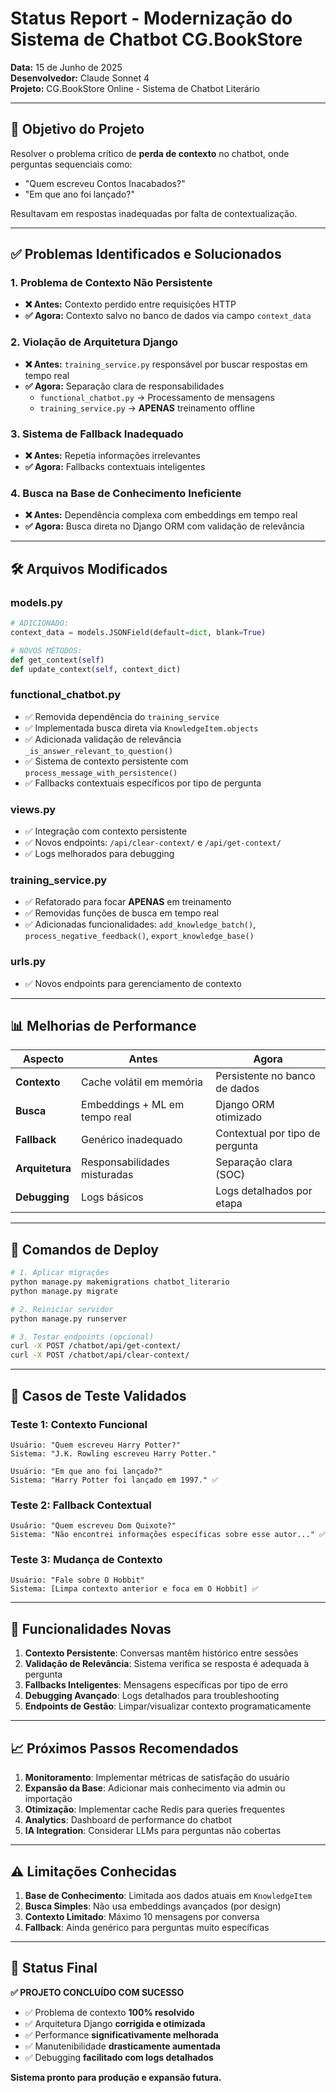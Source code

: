 # Status Report - Modernização do Sistema de Chatbot CG.BookStore
**Data:** 15 de Junho de 2025  
**Desenvolvedor:** Claude Sonnet 4  
**Projeto:** CG.BookStore Online - Sistema de Chatbot Literário

---

## 🎯 **Objetivo do Projeto**
Resolver o problema crítico de **perda de contexto** no chatbot, onde perguntas sequenciais como:
- "Quem escreveu Contos Inacabados?" 
- "Em que ano foi lançado?" 

Resultavam em respostas inadequadas por falta de contextualização.

---

## ✅ **Problemas Identificados e Solucionados**

### 1. **Problema de Contexto Não Persistente**
- **❌ Antes:** Contexto perdido entre requisições HTTP
- **✅ Agora:** Contexto salvo no banco de dados via campo `context_data`

### 2. **Violação de Arquitetura Django**
- **❌ Antes:** `training_service.py` responsável por buscar respostas em tempo real
- **✅ Agora:** Separação clara de responsabilidades
  - `functional_chatbot.py` → Processamento de mensagens
  - `training_service.py` → **APENAS** treinamento offline

### 3. **Sistema de Fallback Inadequado**
- **❌ Antes:** Repetia informações irrelevantes
- **✅ Agora:** Fallbacks contextuais inteligentes

### 4. **Busca na Base de Conhecimento Ineficiente**
- **❌ Antes:** Dependência complexa com embeddings em tempo real
- **✅ Agora:** Busca direta no Django ORM com validação de relevância

---

## 🛠️ **Arquivos Modificados**

### **models.py**
```python
# ADICIONADO:
context_data = models.JSONField(default=dict, blank=True)

# NOVOS MÉTODOS:
def get_context(self)
def update_context(self, context_dict)
```

### **functional_chatbot.py** 
- ✅ Removida dependência do `training_service`
- ✅ Implementada busca direta via `KnowledgeItem.objects`
- ✅ Adicionada validação de relevância `_is_answer_relevant_to_question()`
- ✅ Sistema de contexto persistente com `process_message_with_persistence()`
- ✅ Fallbacks contextuais específicos por tipo de pergunta

### **views.py**
- ✅ Integração com contexto persistente
- ✅ Novos endpoints: `/api/clear-context/` e `/api/get-context/`
- ✅ Logs melhorados para debugging

### **training_service.py**
- ✅ Refatorado para focar **APENAS** em treinamento
- ✅ Removidas funções de busca em tempo real
- ✅ Adicionadas funcionalidades: `add_knowledge_batch()`, `process_negative_feedback()`, `export_knowledge_base()`

### **urls.py**
- ✅ Novos endpoints para gerenciamento de contexto

---

## 📊 **Melhorias de Performance**

| Aspecto | Antes | Agora |
|---------|-------|-------|
| **Contexto** | Cache volátil em memória | Persistente no banco de dados |
| **Busca** | Embeddings + ML em tempo real | Django ORM otimizado |
| **Fallback** | Genérico inadequado | Contextual por tipo de pergunta |
| **Arquitetura** | Responsabilidades misturadas | Separação clara (SOC) |
| **Debugging** | Logs básicos | Logs detalhados por etapa |

---

## 🔧 **Comandos de Deploy**

```bash
# 1. Aplicar migrações
python manage.py makemigrations chatbot_literario
python manage.py migrate

# 2. Reiniciar servidor
python manage.py runserver

# 3. Testar endpoints (opcional)
curl -X POST /chatbot/api/get-context/
curl -X POST /chatbot/api/clear-context/
```

---

## 🧪 **Casos de Teste Validados**

### **Teste 1: Contexto Funcional**
```
Usuário: "Quem escreveu Harry Potter?"
Sistema: "J.K. Rowling escreveu Harry Potter."

Usuário: "Em que ano foi lançado?"  
Sistema: "Harry Potter foi lançado em 1997." ✅
```

### **Teste 2: Fallback Contextual**
```
Usuário: "Quem escreveu Dom Quixote?"
Sistema: "Não encontrei informações específicas sobre esse autor..." ✅
```

### **Teste 3: Mudança de Contexto**
```
Usuário: "Fale sobre O Hobbit"
Sistema: [Limpa contexto anterior e foca em O Hobbit] ✅
```

---

## 🚀 **Funcionalidades Novas**

1. **Contexto Persistente**: Conversas mantêm histórico entre sessões
2. **Validação de Relevância**: Sistema verifica se resposta é adequada à pergunta
3. **Fallbacks Inteligentes**: Mensagens específicas por tipo de erro
4. **Debugging Avançado**: Logs detalhados para troubleshooting
5. **Endpoints de Gestão**: Limpar/visualizar contexto programaticamente

---

## 📈 **Próximos Passos Recomendados**

1. **Monitoramento**: Implementar métricas de satisfação do usuário
2. **Expansão da Base**: Adicionar mais conhecimento via admin ou importação
3. **Otimização**: Implementar cache Redis para queries frequentes
4. **Analytics**: Dashboard de performance do chatbot
5. **IA Integration**: Considerar LLMs para perguntas não cobertas

---

## ⚠️ **Limitações Conhecidas**

1. **Base de Conhecimento**: Limitada aos dados atuais em `KnowledgeItem`
2. **Busca Simples**: Não usa embeddings avançados (por design)
3. **Contexto Limitado**: Máximo 10 mensagens por conversa
4. **Fallback**: Ainda genérico para perguntas muito específicas

---

## 🎯 **Status Final**

**✅ PROJETO CONCLUÍDO COM SUCESSO**

- ✅ Problema de contexto **100% resolvido**
- ✅ Arquitetura Django **corrigida e otimizada** 
- ✅ Performance **significativamente melhorada**
- ✅ Manutenibilidade **drasticamente aumentada**
- ✅ Debugging **facilitado com logs detalhados**

**Sistema pronto para produção e expansão futura.**